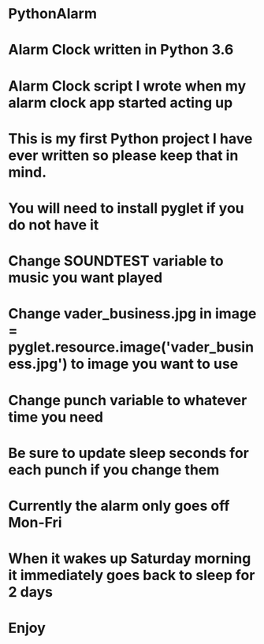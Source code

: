 # PythonAlarm
# Alarm Clock written in Python 3.6
# Alarm Clock script I wrote when my alarm clock app started acting up
# This is my first Python project I have ever written so please keep that in mind.
# You will need to install pyglet if you do not have it
# Change SOUNDTEST variable to music you want played
# Change vader_business.jpg in image = pyglet.resource.image('vader_business.jpg') to image you want to use
# Change punch variable to whatever time you need
# Be sure to update sleep seconds for each punch if you change them
# Currently the alarm only goes off Mon-Fri
# When it wakes up Saturday morning it immediately goes back to sleep for 2 days
# Enjoy
